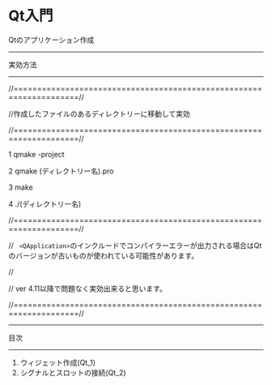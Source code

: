 # Qt入門
Qtのアプリケーション作成
***
実効方法
***
//====================================================================//

//作成したファイルのあるディレクトリーに移動して実効

//====================================================================//

1  qmake -project

2  qmake (ディレクトリー名).pro

3  make

4  ./(ディレクトリー名)



//====================================================================//

// ` <QApplication>`のインクルードでコンパイラーエラーが出力される場合はQtのバージョンが古いものが使われている可能性があります。

//

//  ver 4.11以降で問題なく実効出来ると思います。

//====================================================================//

***
目次
***

1.  ウィジェット作成(Qt_1)
2.  シグナルとスロットの接続(Qt_2)
